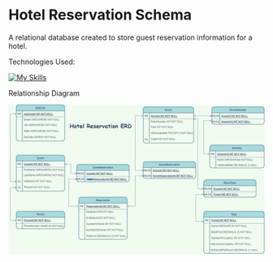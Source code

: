 # Hotel Reservation Schema

A relational database created to store guest reservation information for a hotel.


Technologies Used:

[![My Skills](https://skills.thijs.gg/icons?i=mysql,git)](https://skills.thijs.gg)

Relationship Diagram

<img src="DillianRhoades-HotelERD.png">